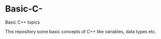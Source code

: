 # Basic-C-
Basic C++ topics

This repository some basic concepts of C++ like variables, data types etc.
